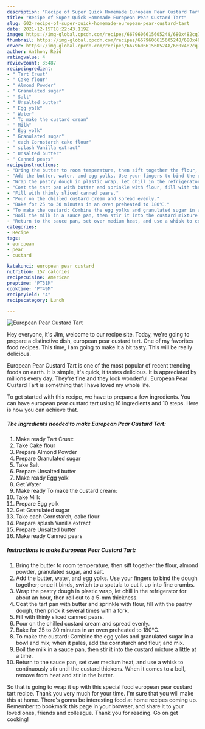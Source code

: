 ```yaml
---
description: "Recipe of Super Quick Homemade European Pear Custard Tart"
title: "Recipe of Super Quick Homemade European Pear Custard Tart"
slug: 602-recipe-of-super-quick-homemade-european-pear-custard-tart
date: 2021-12-15T18:22:43.119Z
image: https://img-global.cpcdn.com/recipes/6679606615605248/680x482cq70/european-pear-custard-tart-recipe-main-photo.jpg
thumbnail: https://img-global.cpcdn.com/recipes/6679606615605248/680x482cq70/european-pear-custard-tart-recipe-main-photo.jpg
cover: https://img-global.cpcdn.com/recipes/6679606615605248/680x482cq70/european-pear-custard-tart-recipe-main-photo.jpg
author: Anthony Reid
ratingvalue: 4
reviewcount: 35487
recipeingredient:
- " Tart Crust"
- " Cake flour"
- " Almond Powder"
- " Granulated sugar"
- " Salt"
- " Unsalted butter"
- " Egg yolk"
- " Water"
- " To make the custard cream"
- " Milk"
- " Egg yolk"
- " Granulated sugar"
- " each Cornstarch cake flour"
- " splash Vanilla extract"
- " Unsalted butter"
- " Canned pears"
recipeinstructions:
- "Bring the butter to room temperature, then sift together the flour, almond powder, granulated sugar, and salt."
- "Add the butter, water, and egg yolks. Use your fingers to bind the dough together; once it binds, switch to a spatula to cut it up into fine crumbs."
- "Wrap the pastry dough in plastic wrap, let chill in the refrigerator for about an hour, then roll out to a 5-mm thickness."
- "Coat the tart pan with butter and sprinkle with flour, fill with the pastry dough, then prick it several times with a fork."
- "Fill with thinly sliced canned pears."
- "Pour on the chilled custard cream and spread evenly."
- "Bake for 25 to 30 minutes in an oven preheated to 180℃."
- "To make the custard: Combine the egg yolks and granulated sugar in a bowl and mix; when it pales, add the cornstarch and flour, and mix."
- "Boil the milk in a sauce pan, then stir it into the custard mixture a little at a time."
- "Return to the sauce pan, set over medium heat, and use a whisk to continuously stir until the custard thickens. When it comes to a boil, remove from heat and stir in the butter."
categories:
- Recipe
tags:
- european
- pear
- custard

katakunci: european pear custard 
nutrition: 157 calories
recipecuisine: American
preptime: "PT31M"
cooktime: "PT49M"
recipeyield: "4"
recipecategory: Lunch

---
```



![European Pear Custard Tart](https://img-global.cpcdn.com/recipes/6679606615605248/680x482cq70/european-pear-custard-tart-recipe-main-photo.jpg)

Hey everyone, it's Jim, welcome to our recipe site. Today, we're going to prepare a distinctive dish, european pear custard tart. One of my favorites food recipes. This time, I am going to make it a bit tasty. This will be really delicious.

European Pear Custard Tart is one of the most popular of recent trending foods on earth. It is simple, it's quick, it tastes delicious. It is appreciated by millions every day. They're fine and they look wonderful. European Pear Custard Tart is something that I have loved my whole life.




To get started with this recipe, we have to prepare a few ingredients. You can have european pear custard tart using 16 ingredients and 10 steps. Here is how you can achieve that.

<!--inarticleads1-->

##### The ingredients needed to make European Pear Custard Tart:

1. Make ready  Tart Crust:
1. Take  Cake flour
1. Prepare  Almond Powder
1. Prepare  Granulated sugar
1. Take  Salt
1. Prepare  Unsalted butter
1. Make ready  Egg yolk
1. Get  Water
1. Make ready  To make the custard cream:
1. Take  Milk
1. Prepare  Egg yolk
1. Get  Granulated sugar
1. Take  each Cornstarch, cake flour
1. Prepare  splash Vanilla extract
1. Prepare  Unsalted butter
1. Make ready  Canned pears




<!--inarticleads2-->

##### Instructions to make European Pear Custard Tart:

1. Bring the butter to room temperature, then sift together the flour, almond powder, granulated sugar, and salt.
1. Add the butter, water, and egg yolks. Use your fingers to bind the dough together; once it binds, switch to a spatula to cut it up into fine crumbs.
1. Wrap the pastry dough in plastic wrap, let chill in the refrigerator for about an hour, then roll out to a 5-mm thickness.
1. Coat the tart pan with butter and sprinkle with flour, fill with the pastry dough, then prick it several times with a fork.
1. Fill with thinly sliced canned pears.
1. Pour on the chilled custard cream and spread evenly.
1. Bake for 25 to 30 minutes in an oven preheated to 180℃.
1. To make the custard: Combine the egg yolks and granulated sugar in a bowl and mix; when it pales, add the cornstarch and flour, and mix.
1. Boil the milk in a sauce pan, then stir it into the custard mixture a little at a time.
1. Return to the sauce pan, set over medium heat, and use a whisk to continuously stir until the custard thickens. When it comes to a boil, remove from heat and stir in the butter.




So that is going to wrap it up with this special food european pear custard tart recipe. Thank you very much for your time. I'm sure that you will make this at home. There's gonna be interesting food at home recipes coming up. Remember to bookmark this page in your browser, and share it to your loved ones, friends and colleague. Thank you for reading. Go on get cooking!
